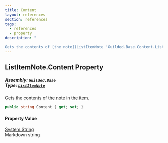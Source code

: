 ```yaml
---
title: Content
layout: references
section: references
tags:
  - references
  - property
description: "

Gets the contents of [the note](ListItemNote 'Guilded.Base.Content.ListItemNote') in [the item](ListItem 'Guilded.Base.Content.ListItem')."
---
```


## ListItemNote.Content Property
##### **Assembly:** `Guilded.Base`<br/>**Type:** [`ListItemNote`](ListItemNote 'Guilded.Base.Content.ListItemNote')

Gets the contents of [the note](ListItemNote 'Guilded.Base.Content.ListItemNote') in [the item](ListItem 'Guilded.Base.Content.ListItem').

```csharp
public string Content { get; set; }
```

#### Property Value
[System.String](https://docs.microsoft.com/en-us/dotnet/api/System.String 'System.String')  
Markdown string